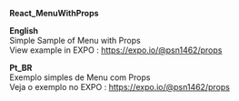 <b>React_MenuWithProps</b>

<b>English </b> </br>
Simple Sample of Menu with Props </br>
View example in EXPO : https://expo.io/@psn1462/props

<b> Pt_BR </b> </br>
Exemplo simples de Menu com Props </br>
Veja o exemplo no EXPO : https://expo.io/@psn1462/props